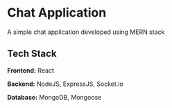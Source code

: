 
# Chat Application

A simple chat application developed using MERN stack


## Tech Stack

**Frontend:** React

**Backend:** NodeJS, ExpressJS, Socket.io

**Database:** MongoDB, Mongoose

